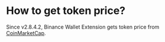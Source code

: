 # How to get token price?

Since v2.8.4.2, Binance Wallet Extension gets token price from [CoinMarketCap](https://coinmarketcap.com).&#x20;

